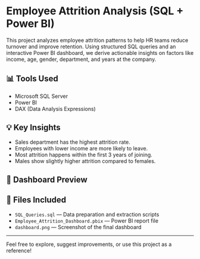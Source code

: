 
# Employee Attrition Analysis (SQL + Power BI)

This project analyzes employee attrition patterns to help HR teams reduce turnover and improve retention. Using structured SQL queries and an interactive Power BI dashboard, we derive actionable insights on factors like income, age, gender, department, and years at the company.

## 📊 Tools Used
- Microsoft SQL Server
- Power BI
- DAX (Data Analysis Expressions)

## 💡 Key Insights
- Sales department has the highest attrition rate.
- Employees with lower income are more likely to leave.
- Most attrition happens within the first 3 years of joining.
- Males show slightly higher attrition compared to females.

## 📌 Dashboard Preview



## 📁 Files Included
- `SQL_Queries.sql` — Data preparation and extraction scripts
- `Employee_Attrition_Dashboard.pbix` — Power BI report file
- `dashboard.png` — Screenshot of the final dashboard

---

Feel free to explore, suggest improvements, or use this project as a reference!

